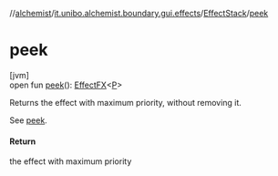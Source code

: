 //[alchemist](../../../index.md)/[it.unibo.alchemist.boundary.gui.effects](../index.md)/[EffectStack](index.md)/[peek](peek.md)

# peek

[jvm]\
open fun [peek](peek.md)(): [EffectFX](../-effect-f-x/index.md)<[P](../../it.unibo.alchemist.boundary.monitor/-f-x-time-monitor/index.md)>

Returns the effect with maximum priority, without removing it. 

 See [peek](../-effect-group/index.md#-1430561565%2FFunctions%2F-267951372).

#### Return

the effect with maximum priority
